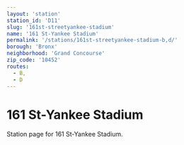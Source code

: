 ```yaml
---
layout: 'station'
station_id: 'D11'
slug: '161st-streetyankee-stadium'
name: '161 St-Yankee Stadium'
permalink: '/stations/161st-streetyankee-stadium-b,d/'
borough: 'Bronx'
neighborhood: 'Grand Concourse'
zip_code: '10452'
routes:
  - B,
  - D
---
```

# 161 St-Yankee Stadium

Station page for 161 St-Yankee Stadium.
